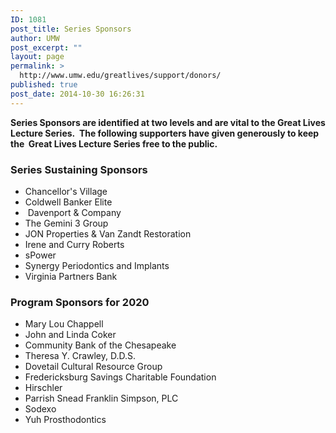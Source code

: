 ```yaml
---
ID: 1081
post_title: Series Sponsors
author: UMW
post_excerpt: ""
layout: page
permalink: >
  http://www.umw.edu/greatlives/support/donors/
published: true
post_date: 2014-10-30 16:26:31
---
```

<strong>Series Sponsors are identified at two levels and are vital to the Great Lives Lecture Series.  The following supporters have given generously to keep the  Great Lives Lecture Series free to the public.</strong>
<h3><strong>Series Sustaining</strong> <strong>Sponsors</strong></h3>
<ul>
 	<li>Chancellor's Village</li>
 	<li>Coldwell Banker Elite</li>
 	<li> Davenport &amp; Company</li>
 	<li>The Gemini 3 Group</li>
 	<li>JON Properties &amp; Van Zandt Restoration</li>
 	<li>Irene and Curry Roberts</li>
 	<li>sPower</li>
 	<li>Synergy Periodontics and Implants</li>
 	<li>Virginia Partners Bank</li>
</ul>
<h3><strong>Program Sponsors for 2020</strong></h3>
<ul>
 	<li>Mary Lou Chappell</li>
 	<li>John and Linda Coker</li>
 	<li>Community Bank of the Chesapeake</li>
 	<li>Theresa Y. Crawley, D.D.S.</li>
 	<li>Dovetail Cultural Resource Group</li>
 	<li>Fredericksburg Savings Charitable Foundation</li>
 	<li>Hirschler</li>
 	<li>Parrish Snead Franklin Simpson, PLC</li>
 	<li>Sodexo</li>
 	<li>Yuh Prosthodontics</li>
</ul>
<strong>          </strong>

&nbsp;